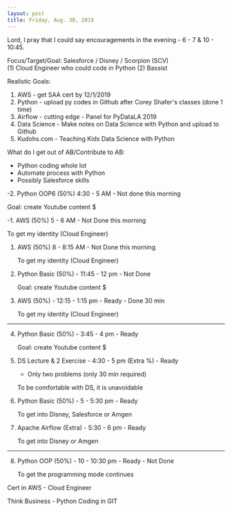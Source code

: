 ```yaml
---
layout: post
title: Friday, Aug. 30, 2019
---
```


Lord, I pray that I could say encouragements in the evening - 6 - 7 & 10 - 10:45.
  

Focus/Target/Goal:  Salesforce / Disney / Scorpion (SCV)     
(1) Cloud Engineer who could code in Python (2) Bassist

Realistic Goals: 
1) AWS - get SAA cert by 12/1/2019
2) Python - upload py codes in Github after Corey Shafer's classes (done 1 time)
3) Airflow - cutting edge - Panel for PyDataLA 2019
4) Data Science - Make notes on Data Science with Python and upload to Github
5) Kudohs.com - Teaching Kids Data Science with Python

What do I get out of AB/Contribute to AB:
- Python coding whole lot
- Automate process with Python
- Possibly Salesforce skills
      
-2. Python OOP6 (50%) 4:30 - 5 AM - Not done this morning

  Goal: create Youtube content $



-1. AWS (50%) 5 - 6 AM - Not Done this morning 
   
   To get my identity (Cloud Engineer)


1. AWS (50%) 8 - 8:15 AM - Not Done this morning
   
   To get my identity (Cloud Engineer)




2. Python Basic (50%) - 11:45 - 12 pm - Not Done 
   
   Goal: create Youtube content $



3. AWS (50%) - 12:15 - 1:15 pm - Ready - Done 30 min
   
   To get my identity (Cloud Engineer)


---------------------------------------------

4. Python Basic (50%) - 3:45 - 4 pm - Ready
   
   Goal: create Youtube content $




5. DS Lecture & 2 Exercise - 4:30 - 5 pm (Extra %) - Ready
   
   - Only two problems (only 30 min required)
   
   To be comfortable with DS, it is unavoidable



6. Python Basic (50%) - 5 - 5:30 pm - Ready
   
   To get into Disney, Salesforce or Amgen



7. Apache Airflow (Extra) - 5:30 - 6 pm - Ready
   
   To get into Disney or Amgen

-------------------------------------------

8. Python OOP (50%) - 10 - 10:30 pm - Ready  - Not Done
   
   To get the programming mode continues


Cert in AWS - Cloud Engineer

Think Business - Python Coding in GIT
